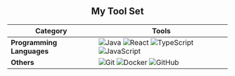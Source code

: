 <div align="center">

## My Tool Set

| Category                 | Tools                                                                                                                   |
|--------------------------|-------------------------------------------------------------------------------------------------------------------------|
| **Programming Languages**| ![Java](https://img.icons8.com/color/48/000000/java-coffee-cup-logo.png) ![React](https://img.icons8.com/color/48/000000/react-native.png) ![TypeScript](https://img.icons8.com/color/48/000000/typescript.png) ![JavaScript](https://img.icons8.com/color/48/000000/javascript.png) |
| **Others**               | ![Git](https://img.icons8.com/color/48/000000/git.png) ![Docker](https://img.icons8.com/color/48/000000/docker.png) ![GitHub](https://img.icons8.com/ios-glyphs/48/000000/github.png)                                              |

</div>
  


